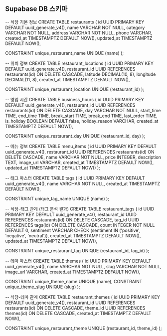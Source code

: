 ## Supabase DB 스키마

-- 식당 기본 정보
CREATE TABLE restaurants (
  id UUID PRIMARY KEY DEFAULT uuid_generate_v4(),
  name VARCHAR NOT NULL,
  category VARCHAR NOT NULL,
  address VARCHAR NOT NULL,
  phone VARCHAR,
  created_at TIMESTAMPTZ DEFAULT NOW(),
  updated_at TIMESTAMPTZ DEFAULT NOW(),
  
  CONSTRAINT unique_restaurant_name UNIQUE (name)
);

-- 위치 정보
CREATE TABLE restaurant_locations (
  id UUID PRIMARY KEY DEFAULT uuid_generate_v4(),
  restaurant_id UUID REFERENCES restaurants(id) ON DELETE CASCADE,
  latitude DECIMAL(10, 8),
  longitude DECIMAL(11, 8),
  created_at TIMESTAMPTZ DEFAULT NOW(),
  
  CONSTRAINT unique_restaurant_location UNIQUE (restaurant_id)
);

-- 영업 시간
CREATE TABLE business_hours (
  id UUID PRIMARY KEY DEFAULT uuid_generate_v4(),
  restaurant_id UUID REFERENCES restaurants(id) ON DELETE CASCADE,
  day VARCHAR NOT NULL,
  start_time TIME,
  end_time TIME,
  break_start TIME,
  break_end TIME,
  last_order TIME,
  is_holiday BOOLEAN DEFAULT false,
  holiday_reason VARCHAR,
  created_at TIMESTAMPTZ DEFAULT NOW(),
  
  CONSTRAINT unique_restaurant_day UNIQUE (restaurant_id, day)
);

-- 메뉴 정보
CREATE TABLE menu_items (
  id UUID PRIMARY KEY DEFAULT uuid_generate_v4(),
  restaurant_id UUID REFERENCES restaurants(id) ON DELETE CASCADE,
  name VARCHAR NOT NULL,
  price INTEGER,
  description TEXT,
  image_url VARCHAR,
  created_at TIMESTAMPTZ DEFAULT NOW(),
  updated_at TIMESTAMPTZ DEFAULT NOW()
);

-- 태그 마스터
CREATE TABLE tags (
  id UUID PRIMARY KEY DEFAULT uuid_generate_v4(),
  name VARCHAR NOT NULL,
  created_at TIMESTAMPTZ DEFAULT NOW(),
  
  CONSTRAINT unique_tag_name UNIQUE (name)
);

-- 식당-태그 관계 (태그 분석 결과)
CREATE TABLE restaurant_tags (
  id UUID PRIMARY KEY DEFAULT uuid_generate_v4(),
  restaurant_id UUID REFERENCES restaurants(id) ON DELETE CASCADE,
  tag_id UUID REFERENCES tags(id) ON DELETE CASCADE,
  count INTEGER NOT NULL DEFAULT 0,
  sentiment VARCHAR CHECK (sentiment IN ('positive', 'negative', 'neutral')),
  created_at TIMESTAMPTZ DEFAULT NOW(),
  updated_at TIMESTAMPTZ DEFAULT NOW(),
  
  CONSTRAINT unique_restaurant_tag UNIQUE (restaurant_id, tag_id)
);

-- 테마 마스터
CREATE TABLE themes (
  id UUID PRIMARY KEY DEFAULT uuid_generate_v4(),
  name VARCHAR NOT NULL,
  slug VARCHAR NOT NULL,
  image_url VARCHAR,
  created_at TIMESTAMPTZ DEFAULT NOW(),

  CONSTRAINT unique_theme_name UNIQUE (name),
  CONSTRAINT unique_theme_slug UNIQUE (slug)
);

-- 식당-테마 관계
CREATE TABLE restaurant_themes (
  id UUID PRIMARY KEY DEFAULT uuid_generate_v4(),
  restaurant_id UUID REFERENCES restaurants(id) ON DELETE CASCADE,
  theme_id UUID REFERENCES themes(id) ON DELETE CASCADE,
  created_at TIMESTAMPTZ DEFAULT NOW(),

  CONSTRAINT unique_restaurant_theme UNIQUE (restaurant_id, theme_id)
);